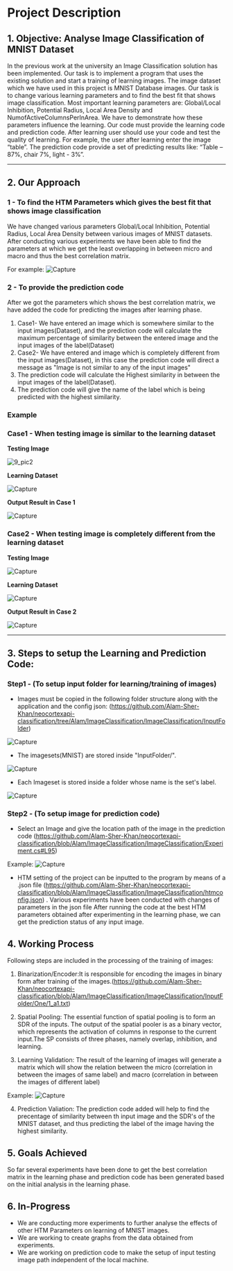 # **Project Description**

## 1. **Objective: Analyse Image Classification of MNIST Dataset**
In the previous work at the university an Image Classification solution has been implemented. Our task is to implement a program that uses the existing solution and start a training of learning images. The image dataset which we have used in this project is MNIST Database images. Our task is to change various learning parameters and to find the best fit that shows image classification. Most important learning parameters are: Global/Local Inhibition, Potential Radius, Local Area Density and NumofActiveColumnsPerInArea.
We have to demonstrate how these parameters influence the learning. Our code must provide the learning code and prediction code. After learning user should use your code and test the quality of learning. For example, the user after learning enter the image “table”. The prediction code provide a set of predicting results like: “Table – 87%, chair 7%, light - 3%”.

---------------------------------------------------------------------------------------------------------------------------------------------------------------------------------

## 2. **Our Approach**

### 1 - To find the HTM Parameters which gives the best fit that shows image classification
We have changed various parameters Global/Local Inhibition, Potential Radius, Local Area Density between various images of MNIST datasets. After conducting various experiments we have been able to find the parameters at which we get the least overlapping in between micro and macro and thus the best correlation matrix.

 For example:
![Capture](https://user-images.githubusercontent.com/93146590/157971089-95cce4d0-f8c8-4332-804e-769f84ac9611.JPG)

### 2 - To provide the prediction code
After we got the parameters which shows the best correlation matrix, we have added the code for predicting the images after learning phase.
1) Case1- We have entered an image which is somewhere similar to the input images(Dataset), and the prediction code will calculate the maximum percentage of similarity between the entered image and the input images of the label(Dataset)
2) Case2- We have entered and image which is completely different from the input images(Dataset), in this case the prediction code will direct a message as "Image is not similar to any of the input images"
3) The prediction code will calculate the Highest similarity in between the input images of the label(Dataset).
4) The prediction code will give the name of the label which is being predicted with the highest similarity.

### Example

### **Case1** - When testing image is similar to the learning dataset

**Testing Image**

![9_pic2](https://user-images.githubusercontent.com/93146590/158055870-5eefaedf-63bb-48e3-9f5c-f9f71b5f050b.png)

**Learning Dataset**

![Capture](https://user-images.githubusercontent.com/93146590/158055986-143d49d7-793a-4b1f-9cb0-907fea8865a5.JPG)

**Output Result in Case 1**

![Capture](https://user-images.githubusercontent.com/93146590/158058910-52c1de99-bc2e-45ee-8b6d-5f54a9ee2cd0.JPG)

### **Case2** - When testing image is completely different from the learning dataset

**Testing Image**

![Capture](https://user-images.githubusercontent.com/93146590/158060200-d458aae5-4642-478e-b36e-99c098d82588.JPG)

**Learning Dataset**

![Capture](https://user-images.githubusercontent.com/93146590/158055986-143d49d7-793a-4b1f-9cb0-907fea8865a5.JPG)

**Output Result in Case 2**

![Capture](https://user-images.githubusercontent.com/93146590/158025416-cb7330c9-666b-47a2-802d-ef4c5f967e09.JPG)

---------------------------------------------------------------------------------------------------------------------------------------------------------------------------------
## 3. Steps to setup the Learning and Prediction Code:
### Step1 - (To setup input folder for learning/training of images)
* Images must be copied in the following folder structure along with the application and the config json: (https://github.com/Alam-Sher-Khan/neocortexapi-classification/tree/Alam/ImageClassification/ImageClassification/InputFolder)

![Capture](https://user-images.githubusercontent.com/93146590/158056620-58a8ea39-6be9-473e-b7e5-ad398e2504e5.JPG)

* The imagesets(MNIST) are stored inside "InputFolder/".

![Capture](https://user-images.githubusercontent.com/93146590/157983651-dd5b38c8-463a-4310-b118-3b5e2df73f06.JPG)

* Each Imageset is stored inside a folder whose name is the set's label.

![Capture](https://user-images.githubusercontent.com/93146590/157983987-0cdfe35a-811e-49f2-b580-ec515889c2a4.JPG)

### Step2 - (To setup image for prediction code)
* Select an Image and give the location path of the image in the prediction code (https://github.com/Alam-Sher-Khan/neocortexapi-classification/blob/Alam/ImageClassification/ImageClassification/Experiment.cs#L95)

Example:
![Capture](https://user-images.githubusercontent.com/93146590/158025162-08efce1d-ac9d-49f0-b12b-b273312cd706.JPG)

* HTM setting of the project can be inputted to the program by means of a .json file (https://github.com/Alam-Sher-Khan/neocortexapi-classification/blob/Alam/ImageClassification/ImageClassification/htmconfig.json) . Various experiments have been conducted with changes of parameters in the json file
After running the code at the best HTM parameters obtained after experimenting in the learning phase, we can get the prediction status of any input image.

## 4. Working Process
Following steps are included in the processing of the training of images:

1) Binarization/Encoder:It is responsible for encoding the images in binary form after training of the images.(https://github.com/Alam-Sher-Khan/neocortexapi-classification/blob/Alam/ImageClassification/ImageClassification/InputFolder/One/1_a1.txt)

2) Spatial Pooling: The essential function of spatial pooling is to form an SDR of the inputs. The output of the spatial pooler is as a binary vector, which represents the activation of columns in response to the current input.The SP consists of three phases, namely overlap, inhibition, and learning.

3) Learning Validation: The result of the learning of images will generate a matrix which will show the relation between the micro (correlation in between the images of same label) and macro (correlation in between the images of different label)

Example:
![Capture](https://user-images.githubusercontent.com/93146590/158057244-268ce79a-2859-4d44-b534-49d13fe5c935.JPG)

4) Prediction Valiation: The prediction code added will help to find the precentage of similarity between th input image and the SDR's of the MNIST dataset, and thus predicting the label of the image having the highest similarity.


## 5. Goals Achieved
So far several experiments have been done to get the best correlation matrix in the learning phase and prediction code has been generated based on the initial analysis in the learning phase.

## 6. In-Progress
* We are conducting more experiments to further analyse the effects of other HTM Parameters on learning of MNIST images.
* We are working to create graphs from the data obtained from experiments.
* We are working on prediction code to make the setup of input testing image path independent of the local machine.
